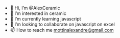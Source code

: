 - 👋 Hi, I’m @AlexCeramic
- 👀 I’m interested in ceramic
- 🌱 I’m currently learning javascript
- 💞️ I’m looking to collaborate on javascript on excel
- 📫 How to reach me mottinalexandre@gmail.com

<!---
AlexCeramic/AlexCeramic is a ✨ special ✨ repository because its `README.md` (this file) appears on your GitHub profile.
You can click the Preview link to take a look at your changes.
--->
